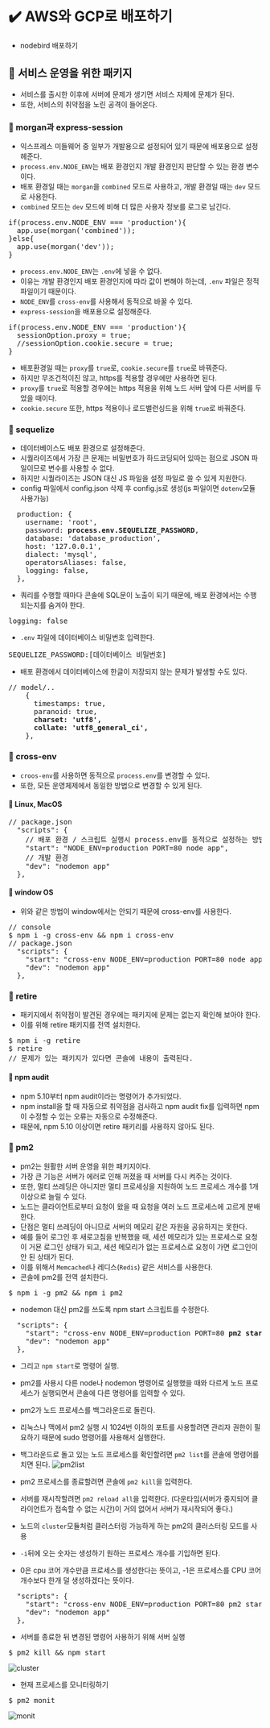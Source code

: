 # ✔️ AWS와 GCP로 배포하기
- nodebird 배포하기
## 🌈 서비스 운영을 위한 패키지
- 서비스를 출시한 이후에 서버에 문제가 생기면 서비스 자체에 문제가 된다.
- 또한, 서비스의 취약점을 노린 공격이 들어온다.
### 🔸 morgan과 express-session
- 익스프레스 미들웨어 중 일부가 개발용으로 설정되어 있기 때문에 배포용으로 설정헤준다.
- `process.env.NODE_ENV`는 배포 환경인지 개발 환경인지 판단할 수 있는 환경 변수이다.
- 배포 환경일 때는 `morgan`을 `combined` 모드로 사용하고, 개발 환경일 때는 `dev` 모드로 사용한다.
- `combined` 모드는 `dev` 모드에 비해 더 많은 사용자 정보를 로그로 남긴다.
<pre>
if(process.env.NODE_ENV === 'production'){
  app.use(morgan('combined'));
}else{
  app.use(morgan('dev'));
}
</pre>
- `process.env.NODE_ENV`는 `.env`에 넣을 수 없다.
- 이유는 개발 환경인지 배포 환경인지에 따라 값이 변해야 하는데, `.env` 파일은 정적 파일이기 때문이다.
- `NODE_ENV`를 `cross-env`를 사용해서 동적으로 바꿀 수 있다.
- `express-session`을 배포용으로 설정해준다.
<pre>
if(process.env.NODE_ENV === 'production'){
  sessionOption.proxy = true;
  //sessionOption.cookie.secure = true;
}
</pre>
- 배포환경일 때는 `proxy`를 `true`로, `cookie.secure`를 `true`로 바꿔준다.
- 하지만 무조건적이진 않고, https를 적용할 경우에만 사용하면 된다.
- `proxy`를 `true`로 적용할 경우에는 https 적용을 위해 노드 서버 앞에 다른 서버를 두었을 때이다.
- `cookie.secure` 또한, https 적용이나 로드밸런싱드을 위해 `true`로 바꿔준다.

### 🔸 sequelize
- 데이터베이스도 배포 환경으로 설정해준다.
- 시퀄라이즈에서 가장 큰 문제는 비밀번호가 하드코딩되어 있따는 점으로 JSON 파일이므로 변수를 사용할 수 없다.
- 하지만 시퀄라이즈는 JSON 대신 JS 파일을 설정 파일로 쓸 수 있게 지원한다.
- config 파일에서 config.json 삭제 후 config.js로 생성(js 파일이면 `dotenv`모듈 사용가능)
<pre>
  production: {
    username: 'root',
    password: <b>process.env.SEQUELIZE_PASSWORD</b>,
    database: 'database_production',
    host: '127.0.0.1',
    dialect: 'mysql',
    operatorsAliases: false,
    logging: false,
  },
</pre>
- 쿼리를 수행할 때마다 콘솔에 SQL문이 노출이 되기 때문에, 배포 환경에서는 수행되는지를 숨겨야 한다.
<pre>
logging: false
</pre>
- `.env` 파일에 데이터베이스 비밀번호 입력한다.
<pre>
SEQUELIZE_PASSWORD:[데이터베이스 비밀번호]
</pre>
- 배포 환경에서 데이터베이스에 한글이 저장되지 않는 문제가 발생할 수도 있다.
<pre>
// model/..
    {
      timestamps: true,
      paranoid: true,
      <b>charset: 'utf8',
      collate: 'utf8_general_ci',</b>
    },
</pre>

### 🔸 cross-env
- `croos-env`를 사용하면 동적으로 `process.env`를 변경할 수 있다.
- 또한, 모든 운영체제에서 동일한 방법으로 변경할 수 있게 된다.
#### 📌 Linux, MacOS
<pre>
// package.json
  "scripts": {
    // 배포 환경 / 스크립트 실행시 process.env를 동적으로 설정하는 방법
    "start": "NODE_ENV=production PORT=80 node app",
    // 개발 환경
    "dev": "nodemon app"
  },
</pre>

#### 📌 window OS
- 위와 같은 방법이 window에서는 안되기 때문에 cross-env를 사용한다.
<pre>
// console
$ npm i -g cross-env && npm i cross-env
// package.json
  "scripts": {
    "start": "cross-env NODE_ENV=production PORT=80 node app",
    "dev": "nodemon app"
  },
</pre>

### 🔸 retire
- 패키지에서 취약점이 발견된 경우에는 패키지에 문제는 없는지 확인해 보아야 한다.
- 이를 위해 retire 패키지를 전역 설치한다.
<pre>
$ npm i -g retire
$ retire
// 문제가 있는 패키지가 있다면 콘솔에 내용이 출력된다.
</pre>

#### 📌 npm audit
- npm 5.10부터 npm audit이라는 명령어가 추가되었다.
- npm install을 할 때 자동으로 취약점을 검사하고 npm audit fix를 입력하면 npm이 수정할 수 있는 오류는 자동으로 수정해준다.
- 때문에, npm 5.10 이상이면 retire 패키리를 사용하지 않아도 된다.

### 🔸 pm2
- pm2는 원활한 서버 운영을 위한 패키지이다.
- 가장 큰 기능은 서버가 에러로 인해 꺼졌을 때 서버를 다시 켜주는 것이다.
- 또한, 멀티 쓰레딩은 아니지만 멀티 프로세싱을 지원하여 노드 프로세스 개수를 1개 이상으로 늘릴 수 있다.
- 노드는 클라이언트로부터 요청이 왔을 때 요청을 여러 노드 프로세스에 고르게 분배한다.
- 단점은 멀티 쓰레딩이 아니므로 서버의 메모리 같은 자원을 공유하지는 못한다.
- 예를 들어 로그인 후 새로고침을 반복했을 때, 세션 메모리가 있는 프로세스로 요청이 거묜 로그인 상태가 되고, 세션 메모리가 없는 프로세스로 요청이 가면 로그인이 안 된 상태가 된다.
- 이를 위해서 `Memcached`나 레디스(`Redis`) 같은 서비스를 사용한다.
- 콘솔에 pm2를 전역 설치한다.
<pre>
$ npm i -g pm2 && npm i pm2
</pre>
- nodemon 대신 pm2를 쓰도록 npm start 스크립트를 수정한다.
<pre>
  "scripts": {
    "start": "cross-env NODE_ENV=production PORT=80 <b>pm2 start app.js</b>",
    "dev": "nodemon app"
  },
</pre>
- 그리고 `npm start`로 명령어 실행.
- pm2를 사용시 다른 node나 nodemon 명령어로 실행했을 때와 다르게 노드 프로세스가 실행되면서 콘솔에 다른 명령어를 입력할 수 있다.
- pm2가 노드 프로세스를 백그라운드로 돌린다.
- 리눅스나 맥에서 pm2 실행 시 1024번 이하의 포트를 사용할려면 관리자 권한이 필요하기 때문에 sudo 명령어를 사용해서 실행한다.
- 백그라운드로 돌고 있는 노드 프로세스를 확인할려면 `pm2 list`를 콘솔에 명령어를 치면 된다.
![pm2list](./img/1.PNG)
- pm2 프로세스를 종료할려면 콘솔에 `pm2 kill`을 입력한다.
- 서버를 재시작할려면 `pm2 reload all`을 입력한다. (다운타임(서버가 중지되어 클라이언트가 접속할 수 없는 시간)이 거의 없어서 서버가 재시작되어 좋다.)

- 노드의 `cluster`모듈처럼 클러스터링 가능하게 하는 pm2의 클러스터링 모드를 사용
- `-i`뒤에 오는 숫자는 생성하기 원하는 프로세스 개수를 기입하면 된다.
- 0은 cpu 코어 개수만큼 프로세스를 생성한다는 뜻이고, -1은 프로세스를 CPU 코어 개수보다 한개 덜 생성하겠다는 뜻이다.
<pre>
  "scripts": {
    "start": "cross-env NODE_ENV=production PORT=80 pm2 start app.js <b>-i 0</b>",
    "dev": "nodemon app"
  },
</pre>
- 서버를 종료한 뒤 변경된 명령어 사용하기 위해 서버 실행
<pre>
$ pm2 kill && npm start
</pre>
![cluster](./img/2.PNG)

- 현재 프로세스를 모니터링하기
<pre>
$ pm2 monit
</pre>
![monit](./img/3.PNG)